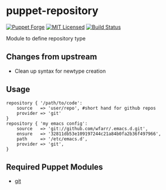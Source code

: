 puppet-repository
===========

[![Puppet Forge](https://img.shields.io/puppetforge/v/halyard/repository.svg)](https://forge.puppetlabs.com/halyard/repository)
[![MIT Licensed](https://img.shields.io/badge/license-MIT-green.svg?style=flat)](https://tldrlegal.com/license/mit-license)
[![Build Status](https://img.shields.io/circleci/project/halyard/puppet-repository/master.svg)](https://circleci.com/gh/halyard/puppet-repository)

Module to define repository type

## Changes from upstream

* Clean up syntax for newtype creation

## Usage

```puppet
repository { '/path/to/code':
    source   => 'user/repo', #short hand for github repos
    provider => 'git'
}
repository { 'my emacs config':
    source   => 'git://github.com/wfarr/.emacs.d.git',
    ensure   => '32811db53e109197244c21a84b0fa2b36f497966',
    path     => '/etc/emacs.d',
    provider => 'git',
}
```

## Required Puppet Modules

* [git](https://github.com/halyard/puppet-git)


